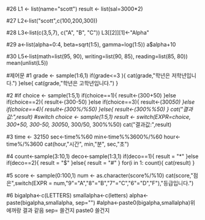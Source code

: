 #26
L1 <- list(name="scott")
result <- list(sal=3000*2)

#27
L2<-list("scott",c(100,200,300))

#28
L3<-list(c(3,5,7), c("A", "B", "C"))
L3[[2]][1]<-"Alpha"


#29
a<-list(alpha=0:4, beta=sqrt(1:5), gamma=log(1:5))
a$alpha+10

#30
L5<-list(math=list(95, 90), writing=list(90, 85), reading=list(85, 80))
mean(unlist(L5))

#제어문
#1
grade <- sample(1:6,1)
if(grade<=3 ){
  cat(grade,"학년은 저학년입니다.")
}else{ 
  cat(grade,"학년은 고학년입니다.")
}

#2 
#if
choice <- sample(1:5,1)
if(choice==1){
  result<-(300+50)
}else if(choice==2){
  result<-(300-50)
}else if(choice==3){
  result<-(300*50)
}else if(choice==4){
  result<-(300%/%50)
}else{
  result<-(300%%50)
}
cat("결과값:",result)
#switch
choice <- sample(1:5,1)
result <- switch(EXPR=choice,
                 300+50,
                 300-50,
                 300*50,
                 300/50,
                 300%%50)
cat("결과값:",result)

#3
time <- 32150
sec<-time%%60
min<-time%%3600%/%60
hour<-time%/%3600
cat(hour,"시간", min,"분", sec,"초")

#4
count<-sample(3:10,1)
deco<-sample(1:3,1)
if(deco==1){
  result = "*"
}else if(deco==2){
  result = "$"
}else{
  result = "#"
}
for(i in 1: count){
  cat(result)
}

#5
score <- sample(0:100,1)
num <- as.character(score%/%10)
cat(score,"점은",switch(EXPR = num,"9"="A","8"="B","7"="C","6"="D","F"),"등급입니다.")

#6
bigalpha<-c(LETTERS)
smallalpha<-c(letters)
alpha<-paste(bigalpha,smallalpha, sep="")
#alpha<-paste0(bigalpha,smallalpha)위에꺼랑 결과 같음 sep= 쓸건지 paste0 쓸건지 